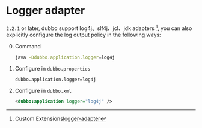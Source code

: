 # Logger adapter

`2.2.1` or later, dubbo support log4j、slf4j、jcl、jdk adapters [^1], you can also explicitly configure the log output policy in the following ways:

0. Command

    ```sh
    java -Ddubbo.application.logger=log4j
    ```

0. Configure in `dubbo.properties`

    ```
    dubbo.application.logger=log4j
    ```

0. Configure in `dubbo.xml`

    ```xml
    <dubbo:application logger="log4j" />
    ```

[^1]: Custom Extensions[logger-adapter](https://dubbo.gitbooks.io/dubbo-dev-book/content/impls/logger-adapter.html)
